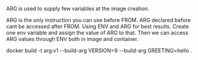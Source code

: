 ARG is used to supply few variables at the image creation.

ARG is the only instruction you can use before FROM. ARG declared before cant be accessed after FROM.
Using ENV and ARG for best results.
Create one env variable and assign the value of ARG to that.
Then we can access ARG values through ENV both in image and container.

docker build -t arg:v1 --build-arg VERSION=9 --build-arg GREETING=hello .